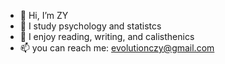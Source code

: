 - 👋 Hi, I’m ZY
- 👀 I study psychology and statistcs
- 🌱 I enjoy reading, writing, and calisthenics
- 📫 you can reach me: evolutionczy@gmail.com

<!---
czyhub/czyhub is a ✨ special ✨ repository because its `README.md` (this file) appears on your GitHub profile.
You can click the Preview link to take a look at your changes.
--->
